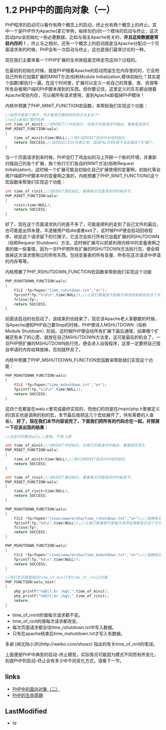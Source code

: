 # 1.2 PHP中的面向对象（一） 



PHP程序的启动可以看作有两个概念上的启动，终止也有两个概念上的终止。其中一个是PHP作为Apache(拿它举例，板砖勿扔)的一个模块的启动与终止，这次启动php会初始化一些必要数据，比如与宿主Apache有关的，<b>并且这些数据是常驻内存的！</b>，终止与之相对。还有一个概念上的启动就是当Apache分配过一个页面请求来的时候，PHP会有一次启动与终止，这也是我们最常讨论的一种。

现在我们主要来看一个PHP扩展的生命旅程是怎样走完这四个过程的。

在最初的初始化时候，就是PHP随着Apache的启动而诞生在内存里的时，它会把自己所有已加载扩展的MINIT方法(俗称Module Initialization,模块初始化？其实是个函数)都执行一遍。在这个时间里，扩展可以定义一些自己的常量、类、资源等所有会被用户端的PHP脚本用到的东西。但你要记住，这里定义的东东都会随着Apache常驻内存，可以被所有请求使用，直到Apache卸载掉PHP模块！

内核中预置了PHP_MINIT_FUNCTION宏函数，来帮助我们实现这个功能：

````c
//抛弃作者那个例子，书才看两页整那样的例子太复杂了!
//walu是我扩展的名称
int time_of_minit;//在MINIT()中初始化，在每次页面请求中输出，看看是否变化
PHP_MINIT_FUNCTION(walu)
{
	time_of_minit=time(NULL);//我们在MINIT启动中对他初始化
	return SUCCESS;//返回SUCCESS代表正常，返回FALIURE就不会加载这个扩展了。
}

````
		
当一个页面请求到来时候，PHP会打了鸡血似的马上开辟一个新的环境，并重新扫描自己的各个扩展，挨个执行它们各自的RINIT方法(俗称Request Initialization)，这时候一个扩展可能会初始化自己扩展使用的变量啊，初始化等会用户端即PHP脚本中的变量啊之类的，内核预置了PHP_RINIT_FUNCTION()这个宏函数来帮我们实现这个功能：

````c
int time_of_rinit;//在RINIT里初始化，看看每次页面请求的时候变不。
PHP_RINIT_FUNCTION(walu)
{
	rinit=time(NULL);
	return SUCCESS;
}

````
		
好了，现在这个页面请求执行的差不多了，可能是顺利的走到了自己文件的最后，也可能是出师未捷，半道被用户给die或者exit了，这时候PHP便会启动回收程序，收拾这个请求留下的烂摊子。它这次会执行所有已加载扩展的RSHUTDOWN（俗称Request Shutdown）方法，这时候扩展可以抓紧利用内核中的变量表啊之类的做一些事情，因为一旦PHP把所有扩展的RSHUTDOWN方法执行完，便会释放掉这次请求使用过的所有东西，包括变量表的所有变量、所有在这次请求中申请的内存等等。

内核预置了PHP_RSHUTDOWN_FUNCTION宏函数来帮助我们实现这个功能
````c
PHP_RSHUTDOWN_FUNCTION(walu)
{
	FILE *fp=fopen("time_rshutdown.txt","a+");
	fprintf(fp,"%ld\n",time(NULL));//让我们看看是不是每次请求结束都会在这个文件里追加数据
	fclose(fp);
	return SUCCESS;
}

````
		
前面该启动的也启动了，该结束的也结束了，现在该Apache老人家歇歇的时候，当Apache通知PHP自己要Stop的时候，PHP便进入MSHUTDOWN（俗称Module Shutdown）阶段。这时候PHP便会给所有扩展下最后通喋，如果哪个扩展还有未了的心愿，就放在自己MSHUTDOWN方法里，这可是最后的机会了，一旦PHP把扩展的MSHUTDOWN执行完，便会进入自毁程序，这里一定要把自己擅自申请的内存给释放掉，否则就杯具了。

内核中预置了PHP_MSHUTDOWN_FUNCTION宏函数来帮助我们实现这个功能：
````c
PHP_MSHUTDOWN_FUNCTION(walu)
{
	FILE *fp=fopen("time_mshutdown.txt","a+");
	fprintf(fp,"%ld\n",time(NULL));
	return SUCCESS;
}

````

这四个宏都是在walu.c里完成最终实现的，而他们的则是在/main/php.h里被定义的(其实也是调用的别的宏，本节最后我把这几个宏给展开了，供有需要的人查看)。
<b>好了，现在我们本节内容说完了，下面我们把所有的代码合在一起，并预测一下应该出现的结果：</b>
````c
//这些代码都在walu.c里面，不再.h里

int time_of_minit;//在MINIT中初始化，在每次页面请求中输出，看看是否变化
PHP_MINIT_FUNCTION(walu)
{
	time_of_minit=time(NULL);//我们在MINIT启动中对他初始化
	return SUCCESS;
}

int time_of_rinit;//在RINIT里初始化，看看每次页面请求的时候变不。
PHP_RINIT_FUNCTION(walu)
{
	time_of_rinit=time(NULL);
	return SUCCESS;
}

PHP_RSHUTDOWN_FUNCTION(walu)
{
	FILE *fp=fopen("/cnan/www/erzha/time_rshutdown.txt","a+");//请确保文件可写，否则apache会莫名崩溃
	fprintf(fp,"%d\n",time(NULL));//让我们看看是不是每次请求结束都会在这个文件里追加数据
	fclose(fp);
	return SUCCESS;
}

PHP_MSHUTDOWN_FUNCTION(walu)
{
	FILE *fp=fopen("/cnan/www/erzha/time_mshutdown.txt","a+");//请确保文件可写，否则apache会莫名崩溃
	fprintf(fp,"%d\n",time(NULL));
	return SUCCESS;
}

//我们在页面里输出time_of_minit和time_of_rinit的值
PHP_FUNCTION(walu_test)
{
	php_printf("%d&lt;br /&gt;",time_of_minit);
	php_printf("%d&lt;br /&gt;",time_of_rinit);
	return;
}


````

<ul>
	<li>time_of_minit的值每次请求都不变。</li>
	<li>time_of_rinit的值每次请求都改变。</li>
	<li>每次页面请求都会往time_rshutdown.txt中写入数据。</li>
	<li>只有在apache结束后time_mshutdown.txt才写入有数据。</li>
</ul>
<div class="tip-common">多谢 [闸北陆小洪](http://weibo.com/showz) 指出的有关time_of_rinit的笔误。</div>

上面便是PHP中典型的启动-终止模型，实际情况可能因为模式不同而有所变化，到底PHP的启动-终止会有多少中不同变化方式，请看下一节。


## links
   * [PHP中的面向对象（二）](<1.1.md>)
   * [PHP的生命周期](<1.3.md>)

## LastModified 
   * $Id$
